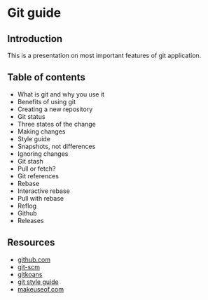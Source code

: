 # Git guide

## Introduction
This is a presentation on most important features of git application.

## Table of contents
- What is git and why you use it
- Benefits of using git
- Creating a new repository
- Git status
- Three states of the change
- Making changes
- Style guide
- Snapshots, not differences
- Ignoring changes
- Git stash
- Pull or fetch?
- Git references
- Rebase
- Interactive rebase
- Pull with rebase
- Reflog
- Github
- Releases

## Resources
- [github.com](https://help.github.com)
- [git-scm](https://git-scm.com/book)
- [gitkoans](http://gitkoans.tumblr.com)
- [git style guide](https://github.com/agis-/git-style-guide)
- [makeuseof.com](http://www.makeuseof.com/tag/git-version-control-youre-developer)
